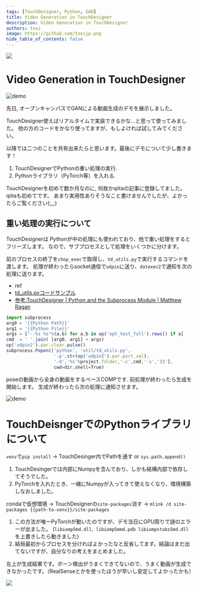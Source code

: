 ```yaml
---
tags: [TouchDesigner, Python, GAN]
title: Video Generation in TouchDesigner
description: Video Generation in TouchDesigner
authors: tsei
image: https://github.com/tseijp.png
hide_table_of_contents: false
---
```


![ ][d2]

# Video Generation in TouchDesigner

![demo][d1]

先日, オープンキャンパスでGANによる動画生成のデモを展示しました。

TouchDesigner使えばリアルタイムで実装できるかな...と思って使ってみました。
他の方のコードをかなり使ってますが、もしよければ試してみてください。

以降では二つのことを共有出来たらと思います。最後にデモについて少し書きます！

  1. TouchDesignerでPythonの重い処理の実行.
  1. Pythonライブラリ（PyTorch等）を入れる.

TouchDesignerを初めて数か月なのに, 何故かqiitaの記事に登録してました。qiitaも初めてです。
あまり実用性ありそうなこと書けませんでしたが、よかったらご覧ください(;_;)

<!--truncate-->

## 重い処理の実行について

TouchDesignerは  Pythonが中の処理にも使われており、他で重い処理をするとフリーズします。
なので、サブプロセスとして処理をいくつかに分けます。

前のプロセスの終了を`chop_exec`で取得し、`td_utils.py`で実行するコマンドを渡します。
処理が終わったらsocket通信で`udpin`に送り、`datexec2`で通知を次の処理に送ります。

* ref
* [td_utils.pyコードサンプル][r1]
* [参考:TouchDesigner | Python and the Subprocess Module | Matthew Ragan][r2]

[r1]: https://gist.github.com/tseijp/caab3149c3c9fcbe1e45c466c1f41a53
[r2]: https://matthewragan.com/2019/08/14/touchdesigner-python-and-the-subprocess-module/

```jsx
import subprocess
arg0 = '{{Python Path}}'
arg1 = '{{Python File}}'
args = ["--%s %s"%(a,b) for a,b in op('opt_test_full').rows() if a]
cmd  = ' '.join( [arg0, arg1] + args)
op('udpin2').par.clear.pulse()
subprocess.Popen(['python', 'util/td_utils.py',
                  '-p',str(op('udpin2').par.port.val),
                  '-d','%s'%project.folder,'-c',cmd,'-s','15'],
                  cwd=dir,shell=True)
```

poseの動画から全身の動画をするベースCOMPです. 前処理が終わったら生成を開始します。
生成が終わったら次の処理に通知させます。

![demo][d1]

[d1]: https://res.cloudinary.com/dpimrj9cp/image/upload/v1575855138/pose2vid.jpg

# TouchDeisngerでのPythonライブラリについて

`venv`で`pip install` → TouchDesinger内でPathを通す or `sys.path.append()`

  1. TouchDesingerでは内部にNumpyを含んでおり、しかも結構内部で依存してそうでした。
  1. PyTorchを入れたとき、一緒にNumpyが入ってきて使えなくなり、環境構築しなおしました。

condaで仮想環境 → TouchDesignerの`site-packages`消す → `mlink /d site-packages {{path-to-venv}}/site-packages`

  1. この方法が唯一PyTorchが動いたのですが、デモ当日にGPU周りで謎のエラーが出ました。
  (`libiomp5md.dll、libiomp5mmd.pdb libiompstubs5md.dll` を上書きしたら動きました)
  1. 結局最初からプロセスを分ければよかったなと反省してます。結論はまだ出てないですが、自分なりの考えをまとめました。

左上が生成結果です。ボーン検出がうまくできてないので、うまく動画が生成できなかったです。（RealSenseとかを使ったほうが早いし安定してよかったかも）

![ ][d2]

[d2]: https://res.cloudinary.com/dpimrj9cp/image/upload/v1575855510/output2.gif
